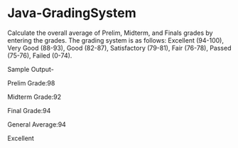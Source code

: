 # Java-GradingSystem
Calculate the overall average of Prelim, Midterm, and Finals grades by entering the grades. The grading system is as follows: Excellent (94-100), Very Good (88-93), Good (82-87), Satisfactory (79-81), Fair (76-78), Passed (75-76), Failed (0-74).

Sample Output-

Prelim Grade:98

Midterm Grade:92

Final Grade:94


General Average:94

Excellent
